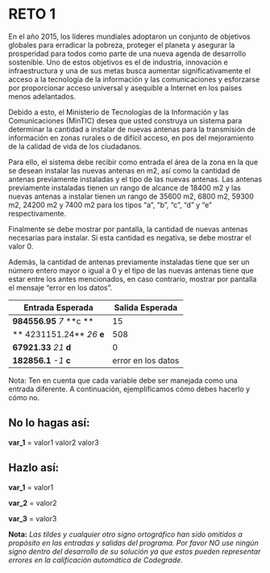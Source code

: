 # RETO 1

En el año 2015, los líderes mundiales adoptaron un conjunto de objetivos globales para erradicar la pobreza, proteger el planeta y asegurar la prosperidad para todos como parte de una nueva agenda de desarrollo sostenible. Uno de estos objetivos es el de industria, innovación e infraestructura y una de sus metas busca aumentar significativamente el acceso a la tecnología de la información y las comunicaciones y esforzarse por proporcionar acceso universal y asequible a Internet en los países menos adelantados.

Debido a esto, el Ministerio de Tecnologías de la Información y las Comunicaciones (MinTIC) desea que usted construya un sistema para determinar la cantidad a instalar de nuevas antenas para la transmisión de información en zonas rurales o de difícil acceso, en pos del mejoramiento de la calidad de vida de los ciudadanos.

Para ello, el sistema debe recibir como entrada el área de la zona en la que se desean instalar las nuevas antenas en m2, así como la cantidad de antenas previamente instaladas y el tipo de las nuevas antenas. Las antenas previamente instaladas tienen un rango de alcance de 18400 m2 y las nuevas antenas a instalar tienen un rango de 35600 m2, 6800 m2, 59300 m2, 24200 m2 y 7400 m2 para los tipos “a”, “b”, “c”, “d” y “e” respectivamente.

Finalmente se debe mostrar por pantalla, la cantidad de nuevas antenas necesarias para instalar. Si esta cantidad es negativa, se debe mostrar el valor 0.

Además, la cantidad de antenas previamente instaladas tiene que ser un número entero mayor o igual a 0 y el tipo de las nuevas antenas tiene que estar entre los antes mencionados, en caso contrario, mostrar por pantalla el mensaje “error en los datos”.

|  **Entrada Esperada** |**Salida Esperada**   |
| ------------ | ------------ |
| **984556.95** *7*   **c  **  |15   |
| ** 4231151.24** *26*  **e**   |  508 |
| **67921.33** *21*  **d**  |   0  |
| **182856.1** *-1*  **c**   |  error en los datos |




Nota: Ten en cuenta que cada variable debe ser manejada como una entrada diferente. A continuación, ejemplificamos cómo debes hacerlo y cómo no.



## No lo hagas así:
**var_1** = valor1 valor2 valor3



## Hazlo así:
**var_1** = valor1

**var_2** = valor2

**var_3** = valor3



**Nota:** *Las tildes y cualquier otro signo ortográfico han sido omitidos a propósito en las entradas y salidas del programa. Por favor NO use ningún signo dentro del desarrollo de su solución ya que estos pueden representar errores en la calificación automática de Codegrade.*